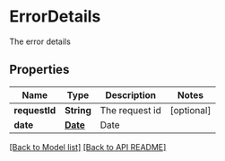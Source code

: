 
# ErrorDetails

The error details

## Properties
Name | Type | Description | Notes
------------ | ------------- | ------------- | -------------
**requestId** | **String** | The request id |  [optional]
**date** | [**Date**](Date.md) | Date | 




[[Back to Model list]](Models.md) [[Back to API README]](README.md)

